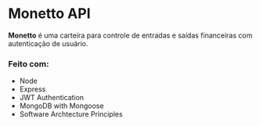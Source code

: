 # Monetto API

**Monetto** 
é uma carteira para controle de entradas e saídas financeiras com autenticação de usuário.

### Feito com:

- Node
- Express
- JWT Authentication
- MongoDB with Mongoose
- Software Archtecture Principles

